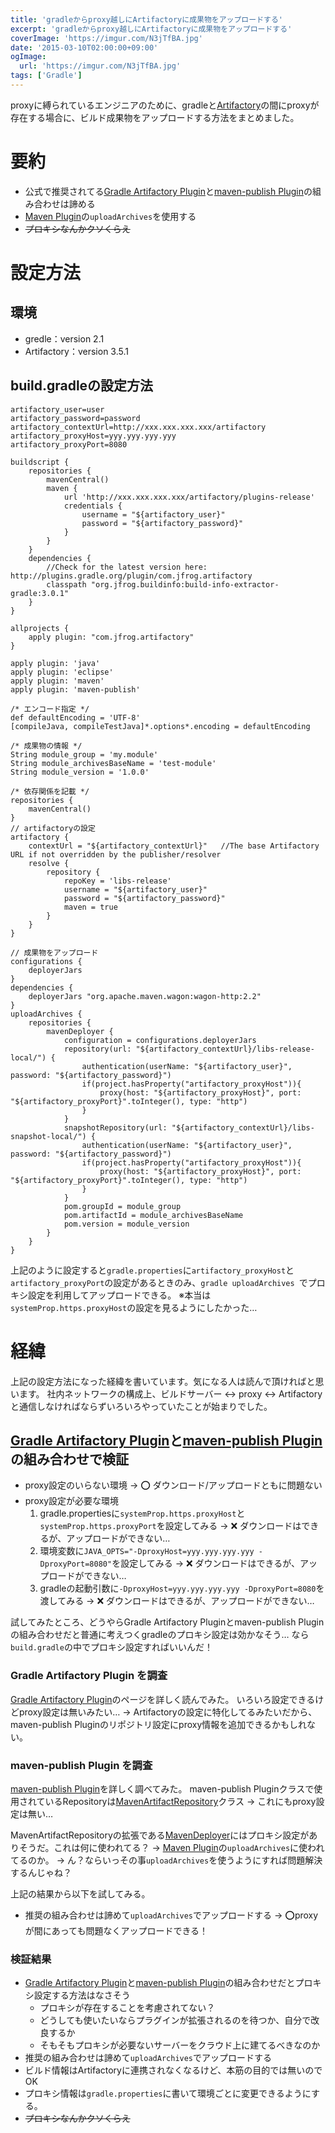 ```yaml
---
title: 'gradleからproxy越しにArtifactoryに成果物をアップロードする'
excerpt: 'gradleからproxy越しにArtifactoryに成果物をアップロードする'
coverImage: 'https://imgur.com/N3jTfBA.jpg'
date: '2015-03-10T02:00:00+09:00'
ogImage:
  url: 'https://imgur.com/N3jTfBA.jpg'
tags: ['Gradle']
---
```


proxyに縛られているエンジニアのために、gradleと[Artifactory](http://www.jfrog.com/open-source/)の間にproxyが存在する場合に、ビルド成果物をアップロードする方法をまとめました。

# 要約

* 公式で推奨されてる[Gradle Artifactory Plugin](https://www.jfrog.com/confluence/display/RTF/Gradle+Artifactory+Plugin)と[maven-publish Plugin](https://gradle.org/docs/current/userguide/publishing_maven.html)の組み合わせは諦める
* [Maven Plugin](http://gradle.org/docs/current/userguide/maven_plugin.html)の`uploadArchives`を使用する
* ~~プロキシなんかクソくらえ~~

# 設定方法

## 環境
* gredle：version 2.1
* Artifactory：version 3.5.1

## build.gradleの設定方法

```
artifactory_user=user
artifactory_password=password
artifactory_contextUrl=http://xxx.xxx.xxx.xxx/artifactory
artifactory_proxyHost=yyy.yyy.yyy.yyy
artifactory_proxyPort=8080
```

```
buildscript {
    repositories {
        mavenCentral()
        maven {
            url 'http://xxx.xxx.xxx.xxx/artifactory/plugins-release'
            credentials {
                username = "${artifactory_user}"
                password = "${artifactory_password}"
            }
        }
    }
    dependencies {
        //Check for the latest version here: http://plugins.gradle.org/plugin/com.jfrog.artifactory
        classpath "org.jfrog.buildinfo:build-info-extractor-gradle:3.0.1"
    }
}

allprojects {
    apply plugin: "com.jfrog.artifactory"
}

apply plugin: 'java'
apply plugin: 'eclipse'
apply plugin: 'maven'
apply plugin: 'maven-publish'

/* エンコード指定 */
def defaultEncoding = 'UTF-8'
[compileJava, compileTestJava]*.options*.encoding = defaultEncoding

/* 成果物の情報 */
String module_group = 'my.module'
String module_archivesBaseName = 'test-module'
String module_version = '1.0.0'

/* 依存関係を記載 */
repositories {
    mavenCentral()
}
// artifactoryの設定
artifactory {
    contextUrl = "${artifactory_contextUrl}"   //The base Artifactory URL if not overridden by the publisher/resolver
    resolve {
        repository {
            repoKey = 'libs-release'
            username = "${artifactory_user}"
            password = "${artifactory_password}"
            maven = true
        }
    }
}

// 成果物をアップロード
configurations {
    deployerJars
}
dependencies {
    deployerJars "org.apache.maven.wagon:wagon-http:2.2"
}
uploadArchives {
    repositories {
        mavenDeployer {
            configuration = configurations.deployerJars
            repository(url: "${artifactory_contextUrl}/libs-release-local/") {
                authentication(userName: "${artifactory_user}", password: "${artifactory_password}")
                if(project.hasProperty("artifactory_proxyHost")){
                    proxy(host: "${artifactory_proxyHost}", port: "${artifactory_proxyPort}".toInteger(), type: "http")
                }
            }
            snapshotRepository(url: "${artifactory_contextUrl}/libs-snapshot-local/") {
                authentication(userName: "${artifactory_user}", password: "${artifactory_password}")
                if(project.hasProperty("artifactory_proxyHost")){
                    proxy(host: "${artifactory_proxyHost}", port: "${artifactory_proxyPort}".toInteger(), type: "http")
                }
            }
            pom.groupId = module_group
            pom.artifactId = module_archivesBaseName
            pom.version = module_version
        }
    }
}
```

上記のように設定すると`gradle.properties`に`artifactory_proxyHost`と`artifactory_proxyPort`の設定があるときのみ、`gradle uploadArchives `でプロキシ設定を利用してアップロードできる。
※本当は`systemProp.https.proxyHost`の設定を見るようにしたかった…

# 経緯

上記の設定方法になった経緯を書いています。気になる人は読んで頂ければと思います。
社内ネットワークの構成上、ビルドサーバー ↔ proxy ↔ Artifactory と通信しなければならずいろいろやっていたことが始まりでした。

## [Gradle Artifactory Plugin](https://www.jfrog.com/confluence/display/RTF/Gradle+Artifactory+Plugin)と[maven-publish Plugin](https://gradle.org/docs/current/userguide/publishing_maven.html)の組み合わせで検証

* proxy設定のいらない環境 → :o: ダウンロード/アップロードともに問題ない
* proxy設定が必要な環境
  1. gradle.propertiesに`systemProp.https.proxyHost`と`systemProp.https.proxyPort`を設定してみる → :x: ダウンロードはできるが、アップロードができない…
  1. 環境変数に`JAVA_OPTS="-DproxyHost=yyy.yyy.yyy.yyy -DproxyPort=8080"`を設定してみる → :x: ダウンロードはできるが、アップロードができない…
  1. gradleの起動引数に`-DproxyHost=yyy.yyy.yyy.yyy -DproxyPort=8080`を渡してみる → :x: ダウンロードはできるが、アップロードができない…

試してみたところ、どうやらGradle Artifactory Pluginとmaven-publish Pluginの組み合わせだと普通に考えつくgradleのプロキシ設定は効かなそう…
なら`build.gradle`の中でプロキシ設定すればいいんだ！

### Gradle Artifactory Plugin を調査
[Gradle Artifactory Plugin](https://www.jfrog.com/confluence/display/RTF/Gradle+Artifactory+Plugin)のページを詳しく読んでみた。
いろいろ設定できるけどproxy設定は無いみたい…
→ Artifactoryの設定に特化してるみたいだから、maven-publish Pluginのリポジトリ設定にproxy情報を追加できるかもしれない。

### maven-publish Plugin を調査
[maven-publish Plugin](https://gradle.org/docs/current/userguide/publishing_maven.html)を詳しく調べてみた。
maven-publish Pluginクラスで使用されているRepositoryは[MavenArtifactRepository](https://gradle.org/docs/current/dsl/org.gradle.api.artifacts.repositories.MavenArtifactRepository.html)クラス
→ これにもproxy設定は無い…

MavenArtifactRepositoryの拡張である[MavenDeployer](https://gradle.org/docs/current/javadoc/org/gradle/api/artifacts/maven/MavenDeployer.html)にはプロキシ設定がありそうだ。これは何に使われてる？
→ [Maven Plugin](http://gradle.org/docs/current/userguide/maven_plugin.html)の`uploadArchives`に使われてるのか。
→ ん？ならいっその事`uploadArchives`を使うようにすれば問題解決するんじゃね？

上記の結果から以下を試してみる。

* 推奨の組み合わせは諦めて`uploadArchives`でアップロードする → :o:proxyが間にあっても問題なくアップロードできる！

### 検証結果
* [Gradle Artifactory Plugin](https://www.jfrog.com/confluence/display/RTF/Gradle+Artifactory+Plugin)と[maven-publish Plugin](https://gradle.org/docs/current/userguide/publishing_maven.html)の組み合わせだとプロキシ設定する方法はなさそう
  * プロキシが存在することを考慮されてない？
  * どうしても使いたいならプラグインが拡張されるのを待つか、自分で改良するか
  * そもそもプロキシが必要ないサーバーをクラウド上に建てるべきなのか
*  推奨の組み合わせは諦めて`uploadArchives`でアップロードする
  * ビルド情報はArtifactoryに連携されなくなるけど、本筋の目的では無いのでOK
  * プロキシ情報は`gradle.properties`に書いて環境ごとに変更できるようにする。
* ~~プロキシなんかクソくらえ~~
